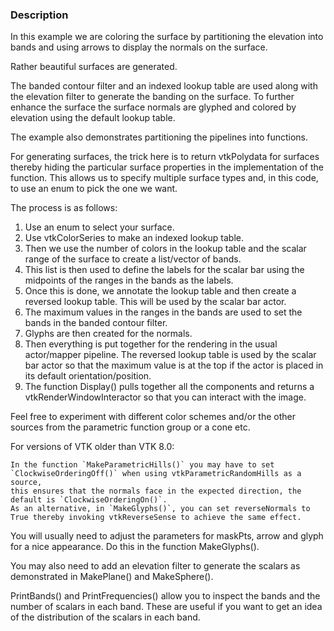 ### Description
In this example we are coloring the surface by partitioning the elevation
into bands and using arrows to display the normals on the surface.

Rather beautiful surfaces are generated.

The banded contour filter and an indexed lookup table are used along with 
the elevation filter to generate the banding on the surface.
To further enhance the surface the surface normals are
glyphed and colored by elevation using the default lookup table. 

The example also demonstrates partitioning the pipelines into functions.

For generating surfaces, the trick here is to return vtkPolydata for surfaces
thereby hiding the particular surface properties in the implementation of the
function. This allows us to specify multiple surface types and, in this code,
to use an enum to pick the one we want.

The process is as follows:
 1. Use an enum to select your surface.
 2. Use vtkColorSeries to make an indexed lookup table.
 3. Then we use the number of colors in the lookup table and the scalar range of the surface to create a list/vector of bands.
 4. This list is then used to define the labels for the scalar bar using the midpoints of the ranges in the bands as the labels.
 5. Once this is done, we annotate the lookup table and then create a reversed lookup table. This will be used by the scalar bar actor.
 6. The maximum values in the ranges in the bands are used to set the bands in the banded contour filter.
 7. Glyphs are then created for the normals.
 8. Then everything is put together for the rendering in the usual actor/mapper pipeline. The reversed lookup table is used by the scalar bar actor so that the maximum value is at the top if the actor is placed in its default orientation/position.
 9. The function Display() pulls together all the components and returns a vtkRenderWindowInteractor so that you can interact with the image.

Feel free to experiment with different color schemes and/or the other
sources from the parametric function group or a cone etc.

For versions of VTK older than VTK 8.0:

    In the function `MakeParametricHills()` you may have to set `ClockwiseOrderingOff()` when using vtkParametricRandomHills as a source,
    this ensures that the normals face in the expected direction, the default is `ClockwiseOrderingOn()`.
    As an alternative, in `MakeGlyphs()`, you can set reverseNormals to True thereby invoking vtkReverseSense to achieve the same effect.

You will usually need to adjust the parameters for maskPts,
arrow and glyph for a nice appearance.
Do this in the function MakeGlyphs().

You may also need to add an elevation filter to generate the scalars
as demonstrated in MakePlane() and MakeSphere().

PrintBands() and PrintFrequencies() allow you to inspect the bands and
the number of scalars in each band. These are useful if you want to
get an idea of the distribution of the scalars in each band.
